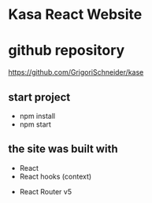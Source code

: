 # Kasa React Website

# github repository

https://github.com/GrigoriSchneider/kase

## start project

- npm install
- npm start

## the site was built with

- React
- React hooks (context)

* React Router v5
